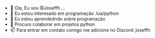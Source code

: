 - 👋 Ola, Eu sou @Joseffh ...
- 👀 Eu estou interesado em programação .lua/python
- 🌱 Eu estou aprendedndo sobre programação
- 💞️ Procuro colaborar em projetos python
- 📫 Para entrar em contato comigo me adicione no Discord: joseffh
